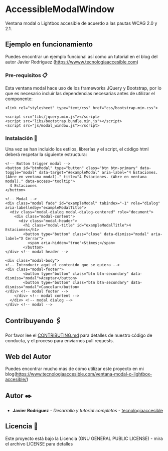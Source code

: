 # AccessibleModalWindow

Ventana modal o Lightbox accesible de acuerdo a las pautas WCAG 2.0 y 2.1.

## Ejemplo en funcionamiento
Puedes                     encontrar un ejemplo funcional así como un tutorial en el blog del autor Javier Rodríguez (https://wwww.tecnologiaaccesible.com)
                   
### Pre-requisitos 📋

Esta ventana modal hace uso de los frameworks JQuery y Bootstrap, por lo que es necesario incluir las dependencias necesarias antes de utilizar el componente:
```
<link rel="stylesheet" type="text/css" href="css/bootstrap.min.css">

<script src="libs/jquery.min.js"></script>
<script src="libs/bootstrap.bundle.min.js"></script>
<script src="js/modal_window.js"></script>

```

### Instalación 🔧

Una vez se han incluido los estilos, librerías y el script, el código html deberá respetar la siguiente estructura:

```
<!-- Button trigger modal -->
<button id="btnModal" type="button" class="btn btn-primary" data-toggle="modal" data-target="#exampleModal" aria-label="4 Estaciones. (Abre en ventana modal)." title="4 Estaciones. (Abre en ventana modal)." data-access="tooltip">
  4 Estaciones
</button>

<!-- Modal -->
<div class="modal fade" id="exampleModal" tabindex="-1" role="dialog" aria-labelledby="exampleModalTitle">
  <div class="modal-dialog modal-dialog-centered" role="document">
    <div class="modal-content">
      <div class="modal-header">
        <h1 class="modal-title" id="exampleModalTitle">4 Estaciones</h1>
        <button type="button" class="close" data-dismiss="modal" aria-label="X Cerrar">
          <span aria-hidden="true">&times;</span>
        </button>
</div> <!-- modal header -->

<div class="modal-body">
<!-- Introducir aqui el contenido que se quiera -->
<div class="modal-footer">
        <button type="button" class="btn btn-secondary" data-dismiss="modal">Aceptar</button>
        <button type="button" class="btn btn-secondary" data-dismiss="modal">Cancelar</button>
</div> <!-- modal footer -->
    </div> <!-- modal content -->
  </div> <!-- modal dialog -->
</div> <!-- modal -->

```

## Contribuyendo 🖇️

Por favor lee el [CONTRIBUTING.md](https://github.com/tecnologiaaccesible/AccessibleAccordionMegaMenu) para detalles de nuestro código de conducta, y el proceso para enviarnos pull requests.

## Web del Autor

Puedes encontrar mucho más de cómo utilizar este proyecto en mi  blog(https://www.tecnologiaaccesible.com/ventana-modal-o-lightbox-accesible/)

## Autor ✒️

* **Javier Rodríguez** - *Desarrollo y tutorial completos* - [tecnologiaaccesible](https://github.com/tecnologiaaccesible)

## Licencia 📄

Este proyecto está bajo la Licencia (GNU GENERAL PUBLIC LICENSE) - mira el archivo LICENSE para detalles

